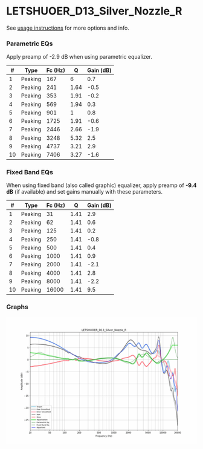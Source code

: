 # LETSHUOER_D13_Silver_Nozzle_R
See [usage instructions](https://github.com/jaakkopasanen/AutoEq#usage) for more options and info.

### Parametric EQs
Apply preamp of -2.9 dB when using parametric equalizer.

|   # | Type    |   Fc (Hz) |    Q |   Gain (dB) |
|-----|---------|-----------|------|-------------|
|   1 | Peaking |       167 | 6    |         0.7 |
|   2 | Peaking |       241 | 1.64 |        -0.5 |
|   3 | Peaking |       353 | 1.91 |        -0.2 |
|   4 | Peaking |       569 | 1.94 |         0.3 |
|   5 | Peaking |       901 | 1    |         0.8 |
|   6 | Peaking |      1725 | 1.91 |        -0.6 |
|   7 | Peaking |      2446 | 2.66 |        -1.9 |
|   8 | Peaking |      3248 | 5.32 |         2.5 |
|   9 | Peaking |      4737 | 3.21 |         2.9 |
|  10 | Peaking |      7406 | 3.27 |        -1.6 |

### Fixed Band EQs
When using fixed band (also called graphic) equalizer, apply preamp of **-9.4 dB** (if available) and set gains manually with these parameters.

|   # | Type    |   Fc (Hz) |    Q |   Gain (dB) |
|-----|---------|-----------|------|-------------|
|   1 | Peaking |        31 | 1.41 |         2.9 |
|   2 | Peaking |        62 | 1.41 |         0.6 |
|   3 | Peaking |       125 | 1.41 |         0.2 |
|   4 | Peaking |       250 | 1.41 |        -0.8 |
|   5 | Peaking |       500 | 1.41 |         0.4 |
|   6 | Peaking |      1000 | 1.41 |         0.9 |
|   7 | Peaking |      2000 | 1.41 |        -2.1 |
|   8 | Peaking |      4000 | 1.41 |         2.8 |
|   9 | Peaking |      8000 | 1.41 |        -2.2 |
|  10 | Peaking |     16000 | 1.41 |         9.5 |

### Graphs
![](./LETSHUOER_D13_Silver_Nozzle_R.png)
